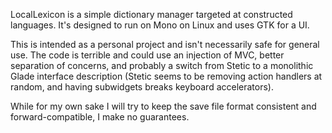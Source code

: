 LocalLexicon is a simple dictionary manager targeted at constructed languages. It's designed to run on Mono on Linux and uses GTK for a UI.

This is intended as a personal project and isn't necessarily safe for general use. The code is terrible and could use an injection of MVC, better separation of concerns, and probably a switch from Stetic to a monolithic Glade interface description (Stetic seems to be removing action handlers at random, and having subwidgets breaks keyboard accelerators).

While for my own sake I will try to keep the save file format consistent and forward-compatible, I make no guarantees.
